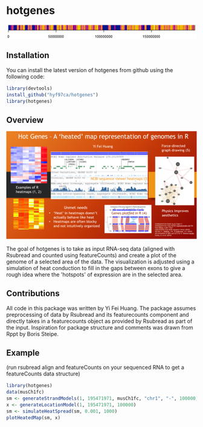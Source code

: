 # hotgenes

<!-- badges: start -->
<!-- badges: end -->
![](./inst/extdata/musCh1.PNG)<br/>

## Installation

You can install the latest version of hotgenes from github using the following code:

``` r
library(devtools)
install_github("hyf97ca/hotgenes")
library(hotgenes)
```

## Overview
![](./inst/extdata/Pitch.PNG)

The goal of hotgenes is to take as input RNA-seq data (aligned with Rsubread and counted using featureCounts) and create a plot of the genome of a selected area of the data. The visualization is adjusted using a simulation of heat conduction to fill in the gaps between exons to give a rough idea where the 'hotspots' of expression are in the selected area.

## Contributions

All code in this package was written by Yi Fei Huang. The package assumes preprocessing of data by Rsubread and its featurecounts component and directly takes in a featurecounts object as provided by Rsubread as part of the input. Inspiration for package structure and comments was drawn from Rppt by Boris Steipe.

## Example
(run rsubread align and featureCounts on your sequenced RNA to get a featureCounts data structure)
``` r
library(hotgenes)
data(musCh1fc)
sm <- generateStrandModels(1, 195471971, musCh1fc, "chr1", "-", 100000)
x <- generateLocationModel(1, 195471971, 100000)
sm <- simulateHeatSpread(sm, 0.001, 1000)
plotHeatedMap(sm, x)
```
